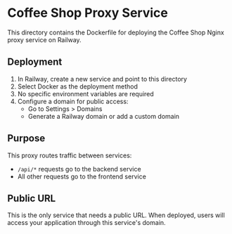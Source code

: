 # Coffee Shop Proxy Service

This directory contains the Dockerfile for deploying the Coffee Shop Nginx proxy service on Railway.

## Deployment

1. In Railway, create a new service and point to this directory
2. Select Docker as the deployment method
3. No specific environment variables are required
4. Configure a domain for public access:
   - Go to Settings > Domains
   - Generate a Railway domain or add a custom domain

## Purpose

This proxy routes traffic between services:
- `/api/*` requests go to the backend service
- All other requests go to the frontend service

## Public URL

This is the only service that needs a public URL. When deployed, users will access your application through this service's domain. 